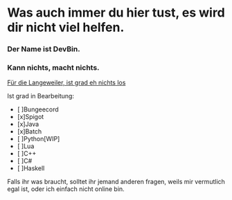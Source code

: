 # Was auch immer du hier tust, es wird dir nicht viel helfen.
### Der Name ist DevBin.
### Kann nichts, macht nichts.

[Für die Langeweiler, ist grad eh nichts los](https://discord.gg/y68H34qkZT)

Ist grad in Bearbeitung:

- [  ]Bungeecord
- [x]Spigot
- [x]Java
- [x]Batch
- [  ]Python[WIP]
- [  ]Lua
- [  ]C++
- [  ]C#
- [  ]Haskell

Falls ihr was braucht, solltet ihr jemand anderen fragen, weils mir vermutlich egal ist, oder ich einfach nicht online bin.
